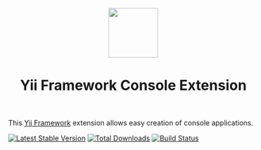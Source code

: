 <p align="center">
    <a href="https://github.com/yiisoft" target="_blank">
        <img src="https://avatars0.githubusercontent.com/u/993323" height="100px">
    </a>
    <h1 align="center">Yii Framework Console Extension</h1>
    <br>
</p>

This [Yii Framework] extension allows easy creation of console applications.

[Yii Framework]: https://github.com/yiisoft/core

[![Latest Stable Version](https://poser.pugx.org/yiisoft/yii-console/v/stable.png)](https://packagist.org/packages/yiisoft/yii-console)
[![Total Downloads](https://poser.pugx.org/yiisoft/yii-console/downloads.png)](https://packagist.org/packages/yiisoft/yii-console)
[![Build Status](https://travis-ci.org/yiisoft/yii-console.svg?branch=master)](https://travis-ci.org/yiisoft/yii-console)

